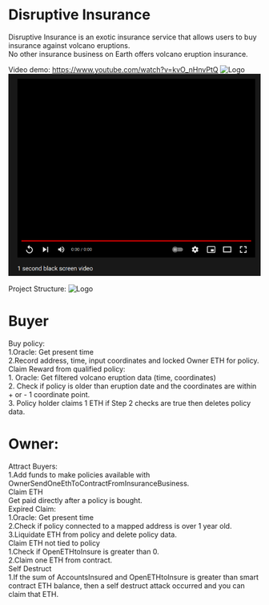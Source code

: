 # Disruptive Insurance

Disruptive Insurance is an exotic insurance service that allows users to buy insurance against volcano eruptions.\
No other insurance business on Earth offers volcano eruption insurance.

Video demo: https://www.youtube.com/watch?v=kvO_nHnvPtQ
<img src="https://github.com/MarcusWentz/InsureDisruption/blob/main/Images/LOGO_8_TRANSPARENT.png" alt="Logo"/>
[![Watch the video](https://github.com/MarcusWentz/DisruptiveInsurance/blob/main/Images/Video_Photo.png)](https://www.youtube.com/watch?v=kvO_nHnvPtQ)


Project Structure:
<img src="https://github.com/MarcusWentz/InsureDisruption/blob/main/Images/structure.png" alt="Logo"/>

# Buyer
  Buy policy:\
    1.Oracle: Get present time\
    2.Record address, time, input coordinates and locked Owner ETH for policy.\
  Claim Reward from qualified policy:\
    1. Oracle: Get filtered volcano eruption data (time, coordinates)\
    2. Check if policy is older than eruption date and the coordinates are within + or - 1 coordinate point.\
    3. Policy holder claims 1 ETH if Step 2 checks are true then deletes policy data.
  
# Owner:
 Attract Buyers:\
  1.Add funds to make policies available with OwnerSendOneEthToContractFromInsuranceBusiness.\
 Claim ETH\
  Get paid directly after a policy is bought.\
   Expired Claim:\
    1.Oracle: Get present time\
    2.Check if policy connected to a mapped address is over 1 year old.\
    3.Liquidate ETH from policy and delete policy data.\
   Claim ETH not tied to policy\
    1.Check if OpenETHtoInsure is greater than 0.\
    2.Claim one ETH from contract.\
   Self Destruct \
    1.If the sum of AccountsInsured and OpenETHtoInsure is greater than smart contract ETH balance, then a self destruct attack occurred and you can claim that ETH.
